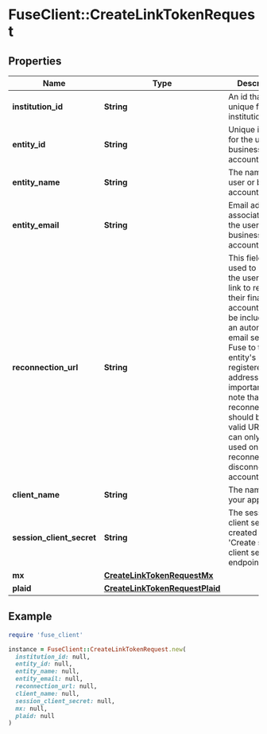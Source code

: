 # FuseClient::CreateLinkTokenRequest

## Properties

| Name | Type | Description | Notes |
| ---- | ---- | ----------- | ----- |
| **institution_id** | **String** | An id that is unique for an institution. | [optional] |
| **entity_id** | **String** | Unique identifier for the user or business account. |  |
| **entity_name** | **String** | The name of the user or business account. | [optional] |
| **entity_email** | **String** | Email address associated with the user or business account. | [optional] |
| **reconnection_url** | **String** | This field is used to provide the user with a link to reconnect their financial account. It may be included in an automated email sent by Fuse to the entity&#39;s registered email address. It&#39;s important to note that the reconnection_url should be a valid URL and can only be used once to reconnect the disconnected account. | [optional] |
| **client_name** | **String** | The name of your application. | [optional] |
| **session_client_secret** | **String** | The session client secret created from the &#39;Create session client secret&#39; endpoint |  |
| **mx** | [**CreateLinkTokenRequestMx**](CreateLinkTokenRequestMx.md) |  | [optional] |
| **plaid** | [**CreateLinkTokenRequestPlaid**](CreateLinkTokenRequestPlaid.md) |  | [optional] |

## Example

```ruby
require 'fuse_client'

instance = FuseClient::CreateLinkTokenRequest.new(
  institution_id: null,
  entity_id: null,
  entity_name: null,
  entity_email: null,
  reconnection_url: null,
  client_name: null,
  session_client_secret: null,
  mx: null,
  plaid: null
)
```

